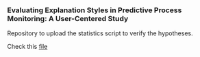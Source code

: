 ### Evaluating Explanation Styles in Predictive Process Monitoring: A User-Centered Study

Repository to upload the statistics script to verify the hypotheses.

Check this [file](https://github.com/ghksdl6025/evaluating_explanation_styles/blob/main/get_statistics_result.py)